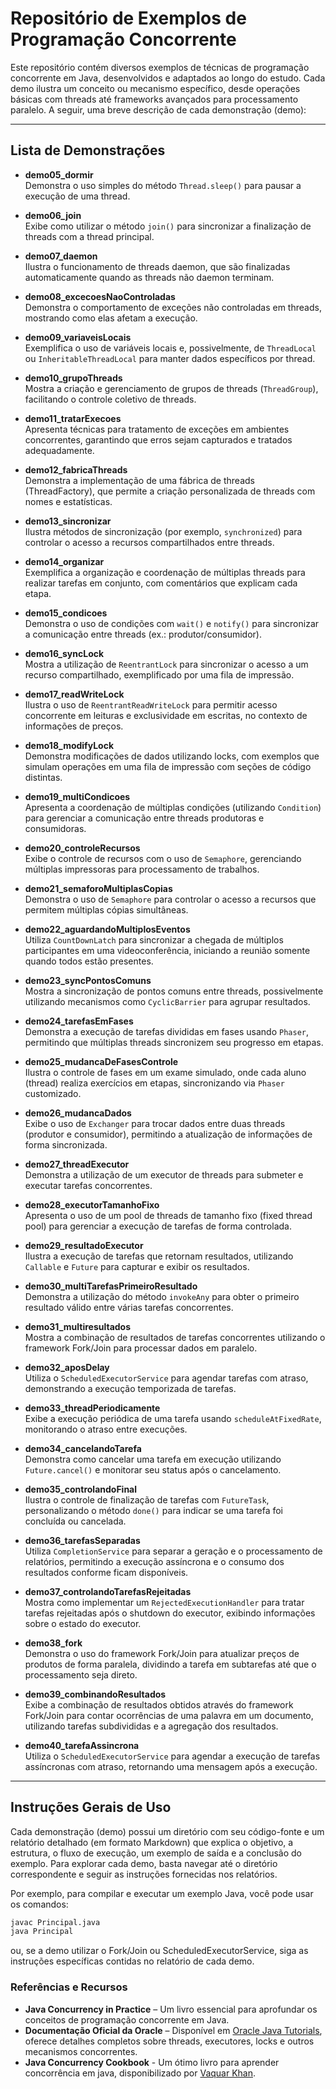 # Repositório de Exemplos de Programação Concorrente

Este repositório contém diversos exemplos de técnicas de programação concorrente em Java, desenvolvidos e adaptados ao longo do estudo. Cada demo ilustra um conceito ou mecanismo específico, desde operações básicas com threads até frameworks avançados para processamento paralelo. A seguir, uma breve descrição de cada demonstração (demo):

---

## Lista de Demonstrações

- **demo05_dormir**  
  Demonstra o uso simples do método `Thread.sleep()` para pausar a execução de uma thread.

- **demo06_join**  
  Exibe como utilizar o método `join()` para sincronizar a finalização de threads com a thread principal.

- **demo07_daemon**  
  Ilustra o funcionamento de threads daemon, que são finalizadas automaticamente quando as threads não daemon terminam.

- **demo08_excecoesNaoControladas**  
  Demonstra o comportamento de exceções não controladas em threads, mostrando como elas afetam a execução.

- **demo09_variaveisLocais**  
  Exemplifica o uso de variáveis locais e, possivelmente, de `ThreadLocal` ou `InheritableThreadLocal` para manter dados específicos por thread.

- **demo10_grupoThreads**  
  Mostra a criação e gerenciamento de grupos de threads (`ThreadGroup`), facilitando o controle coletivo de threads.

- **demo11_tratarExecoes**  
  Apresenta técnicas para tratamento de exceções em ambientes concorrentes, garantindo que erros sejam capturados e tratados adequadamente.

- **demo12_fabricaThreads**  
  Demonstra a implementação de uma fábrica de threads (ThreadFactory), que permite a criação personalizada de threads com nomes e estatísticas.

- **demo13_sincronizar**  
  Ilustra métodos de sincronização (por exemplo, `synchronized`) para controlar o acesso a recursos compartilhados entre threads.

- **demo14_organizar**  
  Exemplifica a organização e coordenação de múltiplas threads para realizar tarefas em conjunto, com comentários que explicam cada etapa.

- **demo15_condicoes**  
  Demonstra o uso de condições com `wait()` e `notify()` para sincronizar a comunicação entre threads (ex.: produtor/consumidor).

- **demo16_syncLock**  
  Mostra a utilização de `ReentrantLock` para sincronizar o acesso a um recurso compartilhado, exemplificado por uma fila de impressão.

- **demo17_readWriteLock**  
  Ilustra o uso de `ReentrantReadWriteLock` para permitir acesso concorrente em leituras e exclusividade em escritas, no contexto de informações de preços.

- **demo18_modifyLock**  
  Demonstra modificações de dados utilizando locks, com exemplos que simulam operações em uma fila de impressão com seções de código distintas.

- **demo19_multiCondicoes**  
  Apresenta a coordenação de múltiplas condições (utilizando `Condition`) para gerenciar a comunicação entre threads produtoras e consumidoras.

- **demo20_controleRecursos**  
  Exibe o controle de recursos com o uso de `Semaphore`, gerenciando múltiplas impressoras para processamento de trabalhos.

- **demo21_semaforoMultiplasCopias**  
  Demonstra o uso de `Semaphore` para controlar o acesso a recursos que permitem múltiplas cópias simultâneas.

- **demo22_aguardandoMultiplosEventos**  
  Utiliza `CountDownLatch` para sincronizar a chegada de múltiplos participantes em uma videoconferência, iniciando a reunião somente quando todos estão presentes.

- **demo23_syncPontosComuns**  
  Mostra a sincronização de pontos comuns entre threads, possivelmente utilizando mecanismos como `CyclicBarrier` para agrupar resultados.

- **demo24_tarefasEmFases**  
  Demonstra a execução de tarefas divididas em fases usando `Phaser`, permitindo que múltiplas threads sincronizem seu progresso em etapas.

- **demo25_mudancaDeFasesControle**  
  Ilustra o controle de fases em um exame simulado, onde cada aluno (thread) realiza exercícios em etapas, sincronizando via `Phaser` customizado.

- **demo26_mudancaDados**  
  Exibe o uso de `Exchanger` para trocar dados entre duas threads (produtor e consumidor), permitindo a atualização de informações de forma sincronizada.

- **demo27_threadExecutor**  
  Demonstra a utilização de um executor de threads para submeter e executar tarefas concorrentes.

- **demo28_executorTamanhoFixo**  
  Apresenta o uso de um pool de threads de tamanho fixo (fixed thread pool) para gerenciar a execução de tarefas de forma controlada.

- **demo29_resultadoExecutor**  
  Ilustra a execução de tarefas que retornam resultados, utilizando `Callable` e `Future` para capturar e exibir os resultados.

- **demo30_multiTarefasPrimeiroResultado**  
  Demonstra a utilização do método `invokeAny` para obter o primeiro resultado válido entre várias tarefas concorrentes.

- **demo31_multiresultados**  
  Mostra a combinação de resultados de tarefas concorrentes utilizando o framework Fork/Join para processar dados em paralelo.

- **demo32_aposDelay**  
  Utiliza o `ScheduledExecutorService` para agendar tarefas com atraso, demonstrando a execução temporizada de tarefas.

- **demo33_threadPeriodicamente**  
  Exibe a execução periódica de uma tarefa usando `scheduleAtFixedRate`, monitorando o atraso entre execuções.

- **demo34_cancelandoTarefa**  
  Demonstra como cancelar uma tarefa em execução utilizando `Future.cancel()` e monitorar seu status após o cancelamento.

- **demo35_controlandoFinal**  
  Ilustra o controle de finalização de tarefas com `FutureTask`, personalizando o método `done()` para indicar se uma tarefa foi concluída ou cancelada.

- **demo36_tarefasSeparadas**  
  Utiliza `CompletionService` para separar a geração e o processamento de relatórios, permitindo a execução assíncrona e o consumo dos resultados conforme ficam disponíveis.

- **demo37_controlandoTarefasRejeitadas**  
  Mostra como implementar um `RejectedExecutionHandler` para tratar tarefas rejeitadas após o shutdown do executor, exibindo informações sobre o estado do executor.

- **demo38_fork**  
  Demonstra o uso do framework Fork/Join para atualizar preços de produtos de forma paralela, dividindo a tarefa em subtarefas até que o processamento seja direto.

- **demo39_combinandoResultados**  
  Exibe a combinação de resultados obtidos através do framework Fork/Join para contar ocorrências de uma palavra em um documento, utilizando tarefas subdivididas e a agregação dos resultados.

- **demo40_tarefaAssincrona**  
  Utiliza o `ScheduledExecutorService` para agendar a execução de tarefas assíncronas com atraso, retornando uma mensagem após a execução.

---

## Instruções Gerais de Uso

Cada demonstração (demo) possui um diretório com seu código-fonte e um relatório detalhado (em formato Markdown) que explica o objetivo, a estrutura, o fluxo de execução, um exemplo de saída e a conclusão do exemplo. Para explorar cada demo, basta navegar até o diretório correspondente e seguir as instruções fornecidas nos relatórios.

Por exemplo, para compilar e executar um exemplo Java, você pode usar os comandos:
```bash
javac Principal.java
java Principal
``` 
ou, se a demo utilizar o Fork/Join ou ScheduledExecutorService, siga as instruções específicas contidas no relatório de cada demo.

### Referências e Recursos
- **Java Concurrency in Practice** – Um livro essencial para aprofundar os conceitos de programação concorrente em Java.
- **Documentação Oficial da Oracle** – Disponível em [Oracle Java Tutorials](https://docs.oracle.com/javase/tutorial/essential/concurrency/), oferece detalhes completos sobre threads, executores, locks e outros mecanismos concorrentes.
- **Java Concurrency Cookbook** - Um ótimo livro para aprender concorrência em java, disponibilizado por [Vaquar Khan](https://github.com/vaquarkhan/JavaConcurrencyExamples/).
